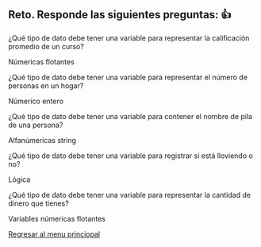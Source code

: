 ## Reto. Responde las siguientes preguntas: 👍
¿Qué tipo de dato debe tener una variable para representar la calificación promedio de un
curso?

Númericas flotantes

¿Qué tipo de dato debe tener una variable para representar el número de personas en un
hogar?

Númerico entero

¿Qué tipo de dato debe tener una variable para contener el nombre de pila de una persona?

Alfanúmericas string

¿Qué tipo de dato debe tener una variable para registrar si está lloviendo o no?

Lógica

¿Qué tipo de dato debe tener una variable para representar la cantidad de dinero que
tienes?

Variables númericas flotantes

[Regresar al menu princiopal](https://github.com/escuelaDeCodigoMargaritaMaza/escuela_de_codigo/tree/main/PENSAMIENTO_COMPUTACIONAL)
